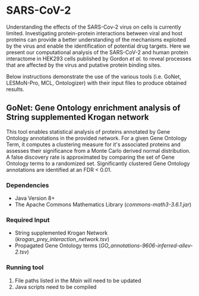 # SARS-CoV-2
Understanding the effects of the SARS-Cov-2 virus on cells is currently limited. Investigating protein-protein interactions between viral and host proteins can provide a better understanding of the mechanisms exploited by the virus and enable the identification of potential drug targets. Here we present our computational analysis of the SARS-CoV-2 and human protein interactome in HEK293 cells published by Gordon *et al.* to reveal processes that are affected by the virus and putative protein binding sites. 

Below instructions demonstrate the use of the various tools (i.e. GoNet, LESMoN-Pro, MCL, Ontologizer) with their input files to produce obtained results.

## GoNet: Gene Ontology enrichment analysis of String supplemented Krogan network
This tool enables statistical analysis of proteins annotated by Gene Ontology annotations in the provided network. For a given Gene Ontology Term, it computes a clustering measure for it's associated proteins and assesses their significance from a Monte Carlo derived normal distribution. A false discovery rate is approximated by comparing the set of Gene Ontology terms to a randomized set. Significantly clustered Gene Ontology annotations are identified at an FDR < 0.01. 

### Dependencies
* Java Version 8+
* The Apache Commons Mathematics Library (*commons-math3-3.6.1.jar*) 

### Required Input
* String supplemented Krogan Network (*krogan_prey_interaction_network.tsv*)
* Propagated Gene Ontology terms (*GO_annotations-9606-inferred-allev-2.tsv*)

### Running tool
1. File paths listed in the *Main* will need to be updated
2. Java scripts need to be compiled
